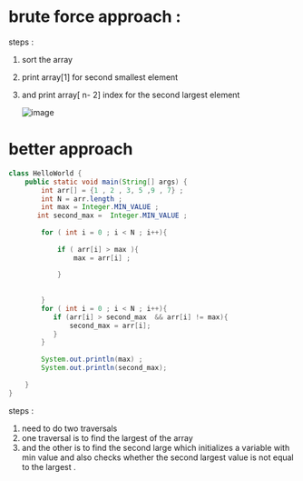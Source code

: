 # brute force approach :
steps :
1) sort the array
2) print  array[1] for second smallest element
3) and print array[ n- 2] index for the second largest element

   ![image](https://github.com/Mogana004/Leetcode_DSA/assets/92911280/3726fdb8-5040-4d49-815c-a560bdd2838e)

# better approach 

```java
class HelloWorld {
    public static void main(String[] args) {
        int arr[] = {1 , 2 , 3, 5 ,9 , 7} ;
        int N = arr.length ;
        int max = Integer.MIN_VALUE ;
       int second_max =  Integer.MIN_VALUE ;
      
        for ( int i = 0 ; i < N ; i++){
            
            if ( arr[i] > max ){
                max = arr[i] ;
               
            }
            
            
        }
        for ( int i = 0 ; i < N ; i++){
           if (arr[i] > second_max  && arr[i] != max){
               second_max = arr[i];
           }
        }
        
        System.out.println(max) ;
        System.out.println(second_max);
        
    }
}
```

steps :
1)  need to do two traversals
2)  one traversal is to find the largest of the array
3)  and the other is to find the second large which initializes a variable with min value and also checks whether the second largest value is not equal to the largest .


